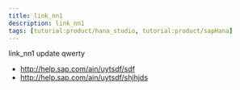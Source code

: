 ```yaml
---
title: link_nn1
description: link_nn1
tags: [tutorial:product/hana_studio, tutorial:product/sapHana]
---
```

link_nn1   update qwerty

* http://help.sap.com/ain/uytsdf/sdf
* http://help.sap.com/ain/uytsdf/shjhjds
